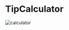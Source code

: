# TipCalculator


![calculator](https://user-images.githubusercontent.com/56445581/95757702-1bd58200-0cc5-11eb-99b5-1a078dc345c9.jpeg)
